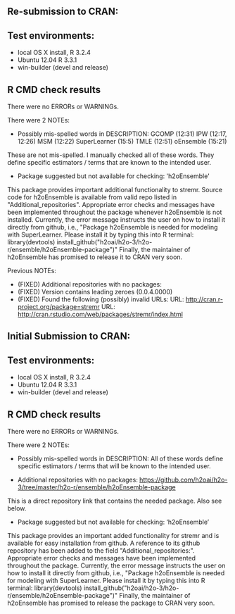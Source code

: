 ## Re-submission to CRAN:

## Test environments:
* local OS X install, R 3.2.4
* Ubuntu 12.04 R 3.3.1
* win-builder (devel and release)

## R CMD check results
There were no ERRORs or WARNINGs. 

There were 2 NOTEs:

* Possibly mis-spelled words in DESCRIPTION:
  GCOMP (12:31)
  IPW (12:17, 12:26)
  MSM (12:22)
  SuperLearner (15:5)
  TMLE (12:51)
  oEnsemble (15:21)

These are not mis-spelled. I manually checked all of these words. 
They define specific estimators / terms that are known to the intended user.

* Package suggested but not available for checking: 'h2oEnsemble'

This package provides important additional functionality to stremr. Source code for h2oEnsemble is available from valid repo listed in "Additional_repositories". Appropriate error checks and messages have been implemented throughout the package whenever h2oEnsemble is not installed. Currently, the error message instructs the user on how to install it directly from github, i.e.,
"Package h2oEnsemble is needed for modeling with SuperLearner.
Please install it by typing this into R terminal:
  library(devtools)
  install_github(\"h2oai/h2o-3/h2o-r/ensemble/h2oEnsemble-package\")"
Finally, the maintainer of h2oEnsemble has promised to release it to CRAN very soon.

Previous NOTEs:

* (FIXED) Additional repositories with no packages:
* (FIXED) Version contains leading zeroes (0.0.4.0000)
* (FIXED) Found the following (possibly) invalid URLs:
  URL: http://cran.r-project.org/package=stremr
  URL: http://cran.rstudio.com/web/packages/stremr/index.html


## Initial Submission to CRAN:

## Test environments:
* local OS X install, R 3.2.4
* Ubuntu 12.04 R 3.3.1
* win-builder (devel and release)

## R CMD check results
There were no ERRORs or WARNINGs. 

There were 2 NOTEs:

* Possibly mis-spelled words in DESCRIPTION:
All of these words define specific estimators / terms that will be known to the intended user.

* Additional repositories with no packages:
https://github.com/h2oai/h2o-3/tree/master/h2o-r/ensemble/h2oEnsemble-package

This is a direct repository link that contains the needed package. Also see below.

* Package suggested but not available for checking: ‘h2oEnsemble’

This package provides an important added functionality for stremr and is available for easy installation from github. A reference to its github repository has been added to the field "Additional_repositories:". Appropriate error checks and messages have been implemented throughout the package. 
Currently, the error message instructs the user on how to install it directly from github, i.e.,
"Package h2oEnsemble is needed for modeling with SuperLearner.
Please install it by typing this into R terminal:
  library(devtools)
  install_github(\"h2oai/h2o-3/h2o-r/ensemble/h2oEnsemble-package\")"
Finally, the maintainer of h2oEnsemble has promised to release the package to CRAN very soon.

